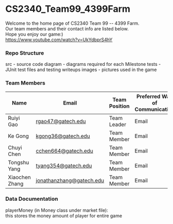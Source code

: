 # CS2340_Team99_4399Farm
Welcome to the home page of CS2340 Team 99 -- 4399 Farm. \
Our team members and their contact info are listed below. \
Hope you enjoy our game:) \
https://www.youtube.com/watch?v=UkYdbprS4hY

### Repo Structure
src - source code
diagram - diagrams required for each Milestone
tests - JUnit test files and testing writeups
images - pictures used in the game


### Team Members
| Name           | Email                    | Team Position | Preferred Way of Communication |
| -------------- | ------------------------ | ------------- | ------------------------------ |
| Ruiyi Gao      | rgao47@gatech.edu        | Team Leader   | Email                          |
| Ke Gong        | kgong36@gatech.edu       | Team Member   | Email                          |
| Chuyi Chen     | cchen664@gatech.edu      | Team Member   | Email                          |
| Tongshu Yang   | tyang354@gatech.edu      | Team Member   | Email                          |
| Xiaochen Zhang | jonathanzhang@gatech.edu | Team Member   | Email                          |

### Data Documentation
playerMoney (in Money class under market file): \
 this stores the money amount of player for entire game

